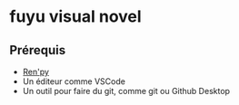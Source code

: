 # fuyu visual novel

## Prérequis

- [Ren'py](https://www.renpy.org/)
- Un éditeur comme VSCode
- Un outil pour faire du git, comme git ou Github Desktop
